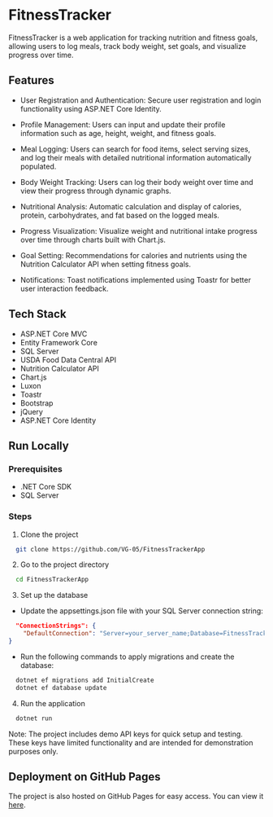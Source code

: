 
# FitnessTracker

FitnessTracker is a web application for tracking nutrition and fitness goals, allowing users to log meals, track body weight, set goals, and visualize progress over time.
## Features

- User Registration and Authentication: Secure user registration and login functionality using ASP.NET Core Identity.

- Profile Management: Users can input and update their profile information such as age, height, weight, and fitness goals.

- Meal Logging: Users can search for food items, select serving sizes, and log their meals with detailed nutritional information automatically populated.

- Body Weight Tracking: Users can log their body weight over time and view their progress through dynamic graphs.

- Nutritional Analysis: Automatic calculation and display of calories, protein, carbohydrates, and fat based on the logged meals.

- Progress Visualization: Visualize weight and nutritional intake progress over time through charts built with Chart.js.

- Goal Setting: Recommendations for calories and nutrients using the Nutrition Calculator API when setting fitness goals.

- Notifications: Toast notifications implemented using Toastr for better user interaction feedback.



## Tech Stack

- ASP.NET Core MVC
- Entity Framework Core
- SQL Server
- USDA Food Data Central API
- Nutrition Calculator API
- Chart.js
- Luxon
- Toastr
- Bootstrap
- jQuery
- ASP.NET Core Identity



## Run Locally

### Prerequisites

- .NET Core SDK
- SQL Server

### Steps

1. Clone the project

```bash
  git clone https://github.com/VG-05/FitnessTrackerApp
```

2. Go to the project directory

```bash
  cd FitnessTrackerApp
```

3. Set up the database

- Update the appsettings.json file with your SQL Server connection string:

```json
  "ConnectionStrings": {
    "DefaultConnection": "Server=your_server_name;Database=FitnessTrackerDb;User Id=your_user;Password=your_password;"
}
```

- Run the following commands to apply migrations and create the database:

```bash
  dotnet ef migrations add InitialCreate
  dotnet ef database update
```

4. Run the application

```bash
  dotnet run
```

Note: The project includes demo API keys for quick setup and testing. These keys have limited functionality and are intended for demonstration purposes only.





## Deployment on GitHub Pages

The project is also hosted on GitHub Pages for easy access. You can view it [here](https://VG-05.github.io/FitnessTracker/).



